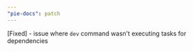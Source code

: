 ```yaml
---
"pie-docs": patch
---
```


[Fixed] -  issue where `dev` command wasn't executing tasks for dependencies
